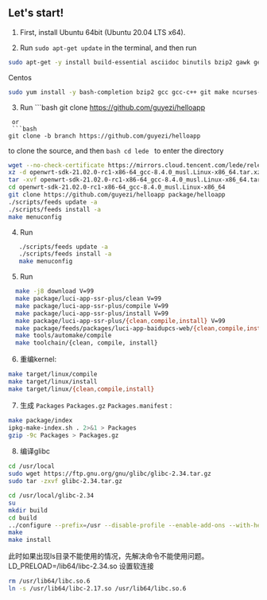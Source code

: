 Let's start!
---
1. First, install Ubuntu 64bit (Ubuntu 20.04 LTS x64).

2. Run `sudo apt-get update` in the terminal, and then run

```bash
sudo apt-get -y install build-essential asciidoc binutils bzip2 gawk gettext git libncurses5-dev libz-dev patch python3 python2.7 unzip zlib1g-dev lib32gcc1 libc6-dev-i386 subversion flex uglifyjs git-core gcc-multilib p7zip p7zip-full msmtp libssl-dev texinfo libglib2.0-dev xmlto qemu-utils upx libelf-dev autoconf automake libtool autopoint device-tree-compiler g++-multilib antlr3 gperf wget curl swig rsync lib32stdc++6-9-dbg libx32stdc++6-9-dbg bison make cmake libgd-dev
```

Centos
```bash
sudo yum install -y bash-completion bzip2 gcc gcc-c++ git make ncurses-devel patch rsync tar unzip wget which diffutils python2 python3 gettext zlib-devel unzip patch openssl-devel ncurses-devel zlib-devel intltool gawk util-linux gcc gcc-c++ flex bzip2 binutils bash asciidoc perl-XML-Parser
```

3. Run ```bash
git clone https://github.com/guyezi/helloapp
```
 or 
 ```bash
git clone -b branch https://github.com/guyezi/helloapp
```
 to clone the source, and then ```bash cd lede ``` to enter the directory

```bash
wget --no-check-certificate https://mirrors.cloud.tencent.com/lede/releases/21.02.0-rc1/targets/x86/64/openwrt-sdk-21.02.0-rc1-x86-64_gcc-8.4.0_musl.Linux-x86_64.tar.xz
xz -d openwrt-sdk-21.02.0-rc1-x86-64_gcc-8.4.0_musl.Linux-x86_64.tar.xz
tar -xvf openwrt-sdk-21.02.0-rc1-x86-64_gcc-8.4.0_musl.Linux-x86_64.tar
cd openwrt-sdk-21.02.0-rc1-x86-64_gcc-8.4.0_musl.Linux-x86_64
git clone https://github.com/guyezi/helloapp package/helloapp
./scripts/feeds update -a
./scripts/feeds install -a
make menuconfig
```

4. Run

```bash
   ./scripts/feeds update -a
   ./scripts/feeds install -a
   make menuconfig
   ```

5. Run

 ```bash
   make -j8 download V=99
   make package/luci-app-ssr-plus/clean V=99
   make package/luci-app-ssr-plus/compile V=99
   make package/luci-app-ssr-plus/install V=99
   make package/luci-app-ssr-plus/{clean,compile,install} V=99
   make package/feeds/packages/luci-app-baidupcs-web/{clean,compile,install} V=99
   make tools/automake/compile
   make toolchain/{clean, compile, install}
   ```

6.  重编kernel: 

```bash
make target/linux/compile
make target/linux/install
make target/linux/{clean,compile,install}
```
7.  生成 `Packages` `Packages.gz` `Packages.manifest` :

```bash
make package/index
ipkg-make-index.sh . 2>&1 > Packages
gzip -9c Packages > Packages.gz 
```
8.  编译glibc
 
```bash
cd /usr/local
sudo wget https://ftp.gnu.org/gnu/glibc/glibc-2.34.tar.gz
sudo tar -zxvf glibc-2.34.tar.gz
```

```bash
cd /usr/local/glibc-2.34
su
mkdir build
cd build
../configure --prefix=/usr --disable-profile --enable-add-ons --with-headers=/usr/include --with-binutils=/usr/bin
make
make install
```
此时如果出现ls目录不能使用的情况，先解决命令不能使用问题。
LD_PRELOAD=/lib64/libc-2.34.so
设置软连接
```bash
rm /usr/lib64/libc.so.6
ln -s /usr/lib64/libc-2.17.so /usr/lib64/libc.so.6

```


